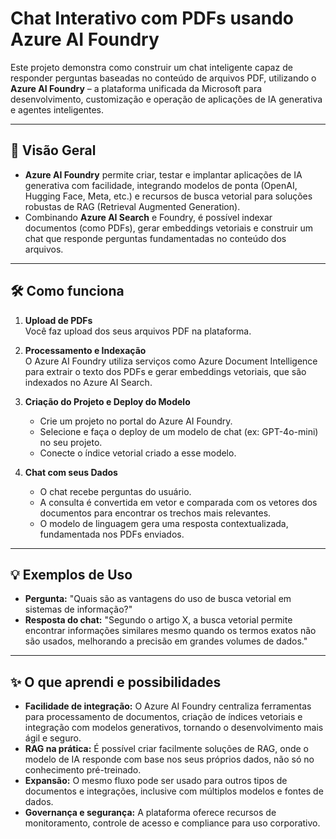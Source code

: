 # Chat Interativo com PDFs usando Azure AI Foundry

Este projeto demonstra como construir um chat inteligente capaz de responder perguntas baseadas no conteúdo de arquivos PDF, utilizando o **Azure AI Foundry** – a plataforma unificada da Microsoft para desenvolvimento, customização e operação de aplicações de IA generativa e agentes inteligentes.

---

## 🚀 Visão Geral

- **Azure AI Foundry** permite criar, testar e implantar aplicações de IA generativa com facilidade, integrando modelos de ponta (OpenAI, Hugging Face, Meta, etc.) e recursos de busca vetorial para soluções robustas de RAG (Retrieval Augmented Generation).
- Combinando **Azure AI Search** e Foundry, é possível indexar documentos (como PDFs), gerar embeddings vetoriais e construir um chat que responde perguntas fundamentadas no conteúdo dos arquivos.

---

## 🛠️ Como funciona

1. **Upload de PDFs**  
   Você faz upload dos seus arquivos PDF na plataforma.

2. **Processamento e Indexação**  
   O Azure AI Foundry utiliza serviços como Azure Document Intelligence para extrair o texto dos PDFs e gerar embeddings vetoriais, que são indexados no Azure AI Search.

3. **Criação do Projeto e Deploy do Modelo**  
   - Crie um projeto no portal do Azure AI Foundry.
   - Selecione e faça o deploy de um modelo de chat (ex: GPT-4o-mini) no seu projeto.
   - Conecte o índice vetorial criado a esse modelo.

4. **Chat com seus Dados**  
   - O chat recebe perguntas do usuário.
   - A consulta é convertida em vetor e comparada com os vetores dos documentos para encontrar os trechos mais relevantes.
   - O modelo de linguagem gera uma resposta contextualizada, fundamentada nos PDFs enviados.

---

## 💡 Exemplos de Uso

- **Pergunta:** "Quais são as vantagens do uso de busca vetorial em sistemas de informação?"
- **Resposta do chat:** "Segundo o artigo X, a busca vetorial permite encontrar informações similares mesmo quando os termos exatos não são usados, melhorando a precisão em grandes volumes de dados."

---

## ✨ O que aprendi e possibilidades

- **Facilidade de integração:** O Azure AI Foundry centraliza ferramentas para processamento de documentos, criação de índices vetoriais e integração com modelos generativos, tornando o desenvolvimento mais ágil e seguro.
- **RAG na prática:** É possível criar facilmente soluções de RAG, onde o modelo de IA responde com base nos seus próprios dados, não só no conhecimento pré-treinado.
- **Expansão:** O mesmo fluxo pode ser usado para outros tipos de documentos e integrações, inclusive com múltiplos modelos e fontes de dados.
- **Governança e segurança:** A plataforma oferece recursos de monitoramento, controle de acesso e compliance para uso corporativo.




